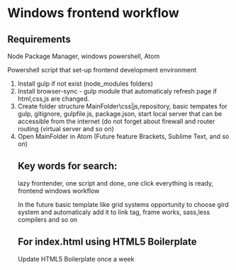 <h1>Windows frontend workflow</h1>
<h2>Requirements</h2>
<p>Node Package Manager, windows powershell, Atom</p>
<p>Powershell script that set-up frontend development environment</p>
<ol>
<li>Install gulp if not exist (node_modules folders)</li>
<li>Install browser-sync - gulp module that automaticaly refresh page if html,css,js are changed.</li>
<li> Create folder structure MainFolder\css|js,repository, basic tempates for gulp, gitignore, gulpfile.js, package.json, start local server that can be accessible from the internet (do not forget about firewall and router routing (virtual server and so on)</li>
<li> Open MainFolder in Atom (Future feature Brackets, Sublime Text, and so on)</li>
<h2>Key words for search:</h2> 
<p>lazy frontender, one script and done, one click everything is ready, frontend windows workflow</p>
<p>In the future basic template like grid systems opportunity to choose gird system and automaticaly add it to link tag, frame works, sass,less compilers and so on</p>
<h2>For index.html using HTML5 Boilerplate</h2>
<p>Update HTML5 Boilerplate once a week</p>


